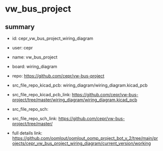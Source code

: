 # vw_bus_project
 
## summary 
* id: cepr_vw_bus_project_wiring_diagram
* user: cepr
* name: vw_bus_project
* board: wiring_diagram
* repo: https://github.com/cepr/vw-bus-project
* src_file_repo_kicad_pcb: wiring_diagram/wiring_diagram.kicad_pcb
* src_file_repo_kicad_pcb_link: https://github.com/cepr/vw-bus-project/tree/master/wiring_diagram/wiring_diagram.kicad_pcb


* src_file_repo_sch: 
* src_file_repo_sch_link: https://github.com/cepr/vw-bus-project/tree/master/
* full details link: https://github.com/oomlout/oomlout_oomp_project_bot_v_2/tree/main/projects/cepr_vw_bus_project_wiring_diagram/current_version/working  







